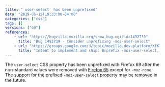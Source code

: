 ```yaml
---
title: "`user-select` has been unprefixed"
date: "2019-06-15T19:33:00-04:00"
categories: ["css"]
tags: []
versions: ["69"]
references:
    - url: "https://bugzilla.mozilla.org/show_bug.cgi?id=1492739"
      title: "Bug 1492739 - Consider unprefixing -moz-user-select"
    - url: "https://groups.google.com/d/topic/mozilla.dev.platform/XfKl9Jt7ZQ8/discussion"
      title: "Intent to implement and ship: Unprefix -moz-user-select, unship mozilla-specific values."
---
```

The `user-select` CSS property has been unprefixed with Firefox 69 after the non-standard values were removed with [Firefox 65](https://www.fxsitecompat.dev/en-CA/docs/2018/non-standard-moz-user-select-values-have-been-removed/) except for `-moz-none`. The support for the prefixed `-moz-user-select` property may be removed in the future.
